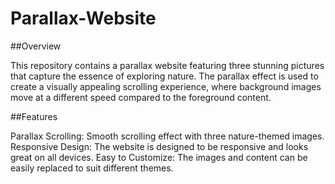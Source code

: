 # Parallax-Website

##Overview

This repository contains a parallax website featuring three stunning pictures that capture the essence of exploring nature. The parallax effect is used to create a visually appealing scrolling experience, where background images move at a different speed compared to the foreground content.

##Features

Parallax Scrolling: Smooth scrolling effect with three nature-themed images.
Responsive Design: The website is designed to be responsive and looks great on all devices.
Easy to Customize: The images and content can be easily replaced to suit different themes.
